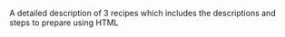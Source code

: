A detailed description of 3 recipes which includes the descriptions and steps to prepare using HTML
